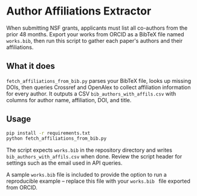# Author Affiliations Extractor

When submitting NSF grants, applicants must list all co-authors from the prior 48 months. Export your works from ORCID as a BibTeX file named `works.bib`, then run this script to gather each paper's authors and their affiliations.

## What it does

`fetch_affiliations_from_bib.py` parses your BibTeX file, looks up missing DOIs, then queries Crossref and OpenAlex to collect affiliation information for every author.
It outputs a CSV `bib_authors_with_affils.csv` with columns for author name, affiliation, DOI, and title.  

## Usage

```bash
pip install -r requirements.txt
python fetch_affiliations_from_bib.py
```

The script expects `works.bib` in the repository directory and writes `bib_authors_with_affils.csv` when done. Review the script header for settings such as the email used in API queries.

A sample `works.bib` file is included to provide the option to run a reproducible example – replace this file with your `works.bib ` file exported from ORCID.

